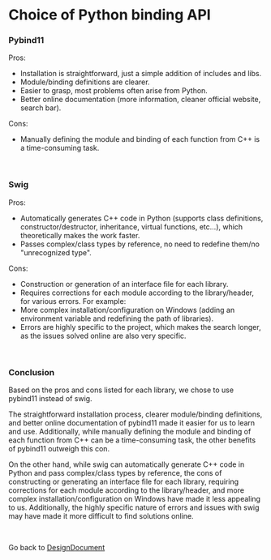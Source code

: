 # Choice of Python binding API

### Pybind11

Pros:
- Installation is straightforward, just a simple addition of includes and libs.
- Module/binding definitions are clearer.
- Easier to grasp, most problems often arise from Python.
- Better online documentation (more information, cleaner official website, search bar).

Cons:
- Manually defining the module and binding of each function from C++ is a time-consuming task.
<br>


### Swig

Pros:
- Automatically generates C++ code in Python (supports class definitions, constructor/destructor, inheritance, virtual functions, etc...), which theoretically makes the work faster.
- Passes complex/class types by reference, no need to redefine them/no "unrecognized type".

Cons:
- Construction or generation of an interface file for each library.
- Requires corrections for each module according to the library/header, for various errors. For example:
- More complex installation/configuration on Windows (adding an environment variable and redefining the path of libraries).
- Errors are highly specific to the project, which makes the search longer, as the issues solved online are also very specific.

<br>


### Conclusion

Based on the pros and cons listed for each library, we chose to use pybind11 instead of swig.

The straightforward installation process, clearer module/binding definitions, and better online documentation of pybind11 made it easier for us to learn and use. Additionally, while manually defining the module and binding of each function from C++ can be a time-consuming task, the other benefits of pybind11 outweigh this con.

On the other hand, while swig can automatically generate C++ code in Python and pass complex/class types by reference, the cons of constructing or generating an interface file for each library, requiring corrections for each module according to the library/header, and more complex installation/configuration on Windows have made it less appealing to us. Additionally, the highly specific nature of errors and issues with swig may have made it more difficult to find solutions online.

<br>

Go back to [DesignDocument](DesignDocument.md)
